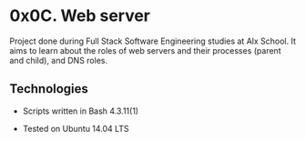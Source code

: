 # 0x0C. Web server

Project done during Full Stack Software Engineering studies at Alx School. It aims to learn about the roles of web servers and their processes (parent and child), and DNS roles.

## Technologies

* Scripts written in Bash 4.3.11(1)

* Tested on Ubuntu 14.04 LTS
